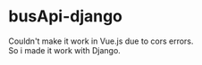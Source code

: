 ﻿# busApi-django
 
 Couldn't make it work in Vue.js due to cors errors.  
 So i made it work with Django.  
